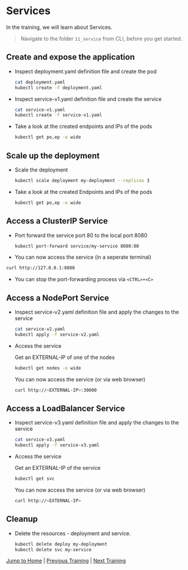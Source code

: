 # Services

In the training, we will learn about Services.

>Navigate to the folder `11_service` from CLI, before you get started. 

## Create and expose the application

* Inspect deployment.yaml definition file and create the pod
  ```bash
  cat deployment.yaml
  kubectl create -f deployment.yaml
  ```

* Inspect service-v1.yaml definition file and create the service
  ```bash
  cat service-v1.yaml
  kubectl create -f service-v1.yaml
  ```

* Take a look at the created endpoints and IPs of the pods
  ```bash
  kubectl get po,ep -o wide
  ```

## Scale up the deployment
* Scale the deployment 
  ```bash
  kubectl scale deployment my-deployment --replicas 3
  ```

* Take a look at the created Endpoints and IPs of the pods
  ```bash
  kubectl get po,ep -o wide
  ```

## Access a ClusterIP Service
* Port forward the service port 80 to the local port 8080
  ```bash
  kubectl port-forward service/my-service 8080:80
  ```

*  You can now access the service (in a seperate terminal)
  ```bash
  curl http://127.0.0.1:8080
  ```

* You can stop the port-forwarding process via `<CTRL>+<C>`

## Access a NodePort Service

* Inspect service-v2.yaml definition file and apply the changes to the service
  ```bash
  cat service-v2.yaml
  kubectl apply -f service-v2.yaml
  ```

* Access the service
  
  Get an EXTERNAL-IP of one of the nodes
  ```bash
  kubectl get nodes -o wide
  ```
  You can now access the service (or via web browser)
  ```bash
  curl http://<EXTERNAL-IP>:30000
  ```

## Access a LoadBalancer Service

* Inspect service-v3.yaml definition file and apply the changes to the service
  ```bash
  cat service-v3.yaml
  kubectl apply -f service-v3.yaml
  ```

* Access the service
  
  Get an EXTERNAL-IP of the service
  ```bash
  kubectl get svc 
  ```
  You can now access the service (or via web browser)
  ```bash
  curl http://<EXTERNAL-IP>
  ```

## Cleanup
* Delete the resources - deployment and service.
  ```bash
  kubectl delete deploy my-deployment
  kubectl delete svc my-service
  ```

[Jump to Home](../README.md) | [Previous Training](../10_use-persistentvolume/README.md) | [Next Training](../12_configmap/README.md)
